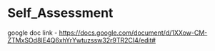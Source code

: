 # Self_Assessment
google doc link - https://docs.google.com/document/d/1XXow-CM-ZTMxSOd8IE4Q6xhYrYwtuzssw32r9TR2CI4/edit#

